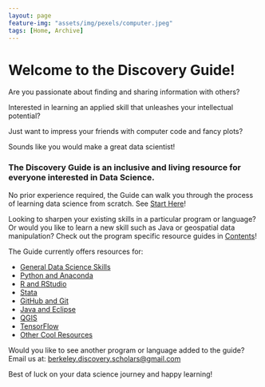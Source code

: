 ```yaml
---
layout: page
feature-img: "assets/img/pexels/computer.jpeg"
tags: [Home, Archive]
---
```


# Welcome to the Discovery Guide!

Are you passionate about finding and sharing information with others?

Interested in learning an applied skill that unleashes your intellectual potential?

Just want to impress your friends with computer code and fancy plots?

Sounds like you would make a great data scientist!

### The Discovery Guide is an inclusive and living resource for everyone interested in Data Science.

No prior experience required, the Guide can walk you through the process of learning data science from scratch. See [Start Here](https://data-scholars-discovery.github.io/pages/Start_Here.html)!

Looking to sharpen your existing skills in a particular program or language? Or would you like to learn a new skill such as Java or geospatial data manipulation? Check out the program specific resource guides in [Contents](https://data-scholars-discovery.github.io/contents/)!

The Guide currently offers resources for:
* [General Data Science Skills](https://data-scholars-discovery.github.io/contents/intro)
* [Python and Anaconda](https://data-scholars-discovery.github.io/contents/python)
* [R and RStudio](https://data-scholars-discovery.github.io/contents/r)
* [Stata](https://data-scholars-discovery.github.io/contents/stata)
* [GitHub and Git](https://data-scholars-discovery.github.io/contents/github)
* [Java and Eclipse](https://data-scholars-discovery.github.io/contents/java)
* [QGIS](https://data-scholars-discovery.github.io/contents/qgis)
* [TensorFlow](https://data-scholars-discovery.github.io/contents/tensorflow)
* [Other Cool Resources](https://data-scholars-discovery.github.io/contents/other)

Would you like to see another program or language added to the guide? Email us at: berkeley.discovery.scholars@gmail.com

Best of luck on your data science journey and happy learning!
